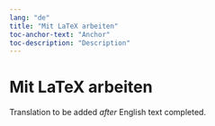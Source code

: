 ```yaml
---
lang: "de"
title: "Mit LaTeX arbeiten"
toc-anchor-text: "Anchor"
toc-description: "Description"
---
```


# Mit LaTeX arbeiten

Translation to be added _after_ English text completed.
